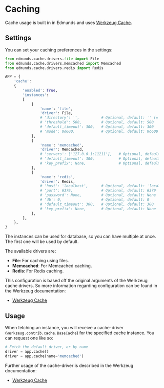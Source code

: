 
# Caching

Cache usage is built in in Edmunds and uses
[Werkzeug Cache](http://werkzeug.pocoo.org/docs/0.12/contrib/cache/).

## Settings

You can set your caching preferences in the settings:
```python
from edmunds.cache.drivers.file import File
from edmunds.cache.drivers.memcached import Memcached
from edmunds.cache.drivers.redis import Redis

APP = {
    'cache':
    {
        'enabled': True,
        'instances':
        [
            {
                'name': 'file',
                'driver': File,
                # 'directory': '',          # Optional, default: '' (= logs/)
                # 'threshold': 500,         # Optional, default: 500
                # 'default_timeout': 300,   # Optional, default: 300
                # 'mode': 0o600,            # Optional, default: 0o600
            },
            {
                'name': 'memcached',
                'driver': Memcached,
                # 'servers': ['127.0.0.1:11211'],   # Optional, default: ['127.0.0.1:11211']
                # 'default_timeout': 300,           # Optional, default: 300
                # 'key_prefix': None,               # Optional, default: None
            },
            {
                'name': 'redis',
                'driver': Redis,
                # 'host': 'localhost',      # Optional, default: 'localhost'
                # 'port': 6379,             # Optional, default: 6379
                # 'password': None,         # Optional, default: None
                # 'db': 0,                  # Optional, default: 0
                # 'default_timeout': 300,   # Optional, default: 300
                # 'key_prefix': None,       # Optional, default: None
            },
        ],
    },
}
```
The instances can be used for database, so you can have multiple at once.
The first one will be used by default.

The available drivers are:

- **File**: For caching using files.
- **Memcached**: For Memcached caching.
- **Redis**: For Redis caching.

This configuration is based off the original arguments of the Werkzeug cache
drivers. So more information regarding configuration can be found in the
Werkzeug documentation:

* [Werkzeug Cache](http://werkzeug.pocoo.org/docs/0.12/contrib/cache/)


## Usage

When fetching an instance, you will receive a cache-driver
(`werkzeug.contrib.cache.BaseCache`) for the specified cache instance.
You can request one like so:
```python
# Fetch the default driver, or by name
driver = app.cache()
driver = app.cache(name='memcached')
```

Further usage of the cache-driver is described in the Werkzeug documentation:

* [Werkzeug Cache](http://werkzeug.pocoo.org/docs/0.12/contrib/cache/)
